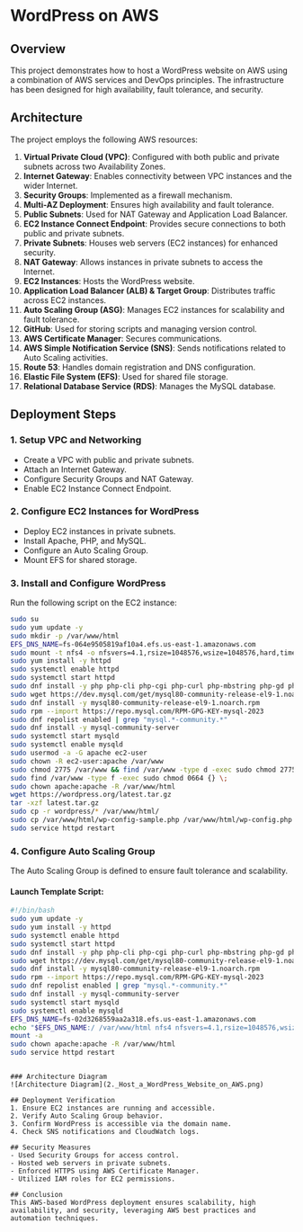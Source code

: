 # WordPress on AWS

## Overview
This project demonstrates how to host a WordPress website on AWS using a combination of AWS services and DevOps principles. The infrastructure has been designed for high availability, fault tolerance, and security.

## Architecture
The project employs the following AWS resources:

1. **Virtual Private Cloud (VPC)**: Configured with both public and private subnets across two Availability Zones.
2. **Internet Gateway**: Enables connectivity between VPC instances and the wider Internet.
3. **Security Groups**: Implemented as a firewall mechanism.
4. **Multi-AZ Deployment**: Ensures high availability and fault tolerance.
5. **Public Subnets**: Used for NAT Gateway and Application Load Balancer.
6. **EC2 Instance Connect Endpoint**: Provides secure connections to both public and private subnets.
7. **Private Subnets**: Houses web servers (EC2 instances) for enhanced security.
8. **NAT Gateway**: Allows instances in private subnets to access the Internet.
9. **EC2 Instances**: Hosts the WordPress website.
10. **Application Load Balancer (ALB) & Target Group**: Distributes traffic across EC2 instances.
11. **Auto Scaling Group (ASG)**: Manages EC2 instances for scalability and fault tolerance.
12. **GitHub**: Used for storing scripts and managing version control.
13. **AWS Certificate Manager**: Secures communications.
14. **AWS Simple Notification Service (SNS)**: Sends notifications related to Auto Scaling activities.
15. **Route 53**: Handles domain registration and DNS configuration.
16. **Elastic File System (EFS)**: Used for shared file storage.
17. **Relational Database Service (RDS)**: Manages the MySQL database.

## Deployment Steps
### 1. Setup VPC and Networking
- Create a VPC with public and private subnets.
- Attach an Internet Gateway.
- Configure Security Groups and NAT Gateway.
- Enable EC2 Instance Connect Endpoint.

### 2. Configure EC2 Instances for WordPress
- Deploy EC2 instances in private subnets.
- Install Apache, PHP, and MySQL.
- Configure an Auto Scaling Group.
- Mount EFS for shared storage.

### 3. Install and Configure WordPress
Run the following script on the EC2 instance:
```bash
sudo su
sudo yum update -y
sudo mkdir -p /var/www/html
EFS_DNS_NAME=fs-064e9505819af10a4.efs.us-east-1.amazonaws.com
sudo mount -t nfs4 -o nfsvers=4.1,rsize=1048576,wsize=1048576,hard,timeo=600,retrans=2,noresvport "$EFS_DNS_NAME":/ /var/www/html
sudo yum install -y httpd
sudo systemctl enable httpd
sudo systemctl start httpd
sudo dnf install -y php php-cli php-cgi php-curl php-mbstring php-gd php-mysqlnd php-gettext php-json php-xml php-fpm php-intl php-zip php-bcmath php-ctype php-fileinfo php-openssl php-pdo php-tokenizer
sudo wget https://dev.mysql.com/get/mysql80-community-release-el9-1.noarch.rpm
sudo dnf install -y mysql80-community-release-el9-1.noarch.rpm
sudo rpm --import https://repo.mysql.com/RPM-GPG-KEY-mysql-2023
sudo dnf repolist enabled | grep "mysql.*-community.*"
sudo dnf install -y mysql-community-server
sudo systemctl start mysqld
sudo systemctl enable mysqld
sudo usermod -a -G apache ec2-user
sudo chown -R ec2-user:apache /var/www
sudo chmod 2775 /var/www && find /var/www -type d -exec sudo chmod 2775 {} \;
sudo find /var/www -type f -exec sudo chmod 0664 {} \;
sudo chown apache:apache -R /var/www/html
wget https://wordpress.org/latest.tar.gz
tar -xzf latest.tar.gz
sudo cp -r wordpress/* /var/www/html/
sudo cp /var/www/html/wp-config-sample.php /var/www/html/wp-config.php
sudo service httpd restart
```

### 4. Configure Auto Scaling Group
The Auto Scaling Group is defined to ensure fault tolerance and scalability.

#### Launch Template Script:
```bash
#!/bin/bash
sudo yum update -y
sudo yum install -y httpd
sudo systemctl enable httpd
sudo systemctl start httpd
sudo dnf install -y php php-cli php-cgi php-curl php-mbstring php-gd php-mysqlnd php-gettext php-json php-xml php-fpm php-intl php-zip php-bcmath php-ctype php-fileinfo php-openssl php-pdo php-tokenizer
sudo wget https://dev.mysql.com/get/mysql80-community-release-el9-1.noarch.rpm
sudo dnf install -y mysql80-community-release-el9-1.noarch.rpm
sudo rpm --import https://repo.mysql.com/RPM-GPG-KEY-mysql-2023
sudo dnf repolist enabled | grep "mysql.*-community.*"
sudo dnf install -y mysql-community-server
sudo systemctl start mysqld
sudo systemctl enable mysqld
EFS_DNS_NAME=fs-02d3268559aa2a318.efs.us-east-1.amazonaws.com
echo "$EFS_DNS_NAME:/ /var/www/html nfs4 nfsvers=4.1,rsize=1048576,wsize=1048576,hard,timeo=600,retrans=2 0 0" >> /etc/fstab
mount -a
sudo chown apache:apache -R /var/www/html
sudo service httpd restart
```


```

### Architecture Diagram
![Architecture Diagram](2._Host_a_WordPress_Website_on_AWS.png)

## Deployment Verification
1. Ensure EC2 instances are running and accessible.
2. Verify Auto Scaling Group behavior.
3. Confirm WordPress is accessible via the domain name.
4. Check SNS notifications and CloudWatch logs.

## Security Measures
- Used Security Groups for access control.
- Hosted web servers in private subnets.
- Enforced HTTPS using AWS Certificate Manager.
- Utilized IAM roles for EC2 permissions.

## Conclusion
This AWS-based WordPress deployment ensures scalability, high availability, and security, leveraging AWS best practices and automation techniques.

